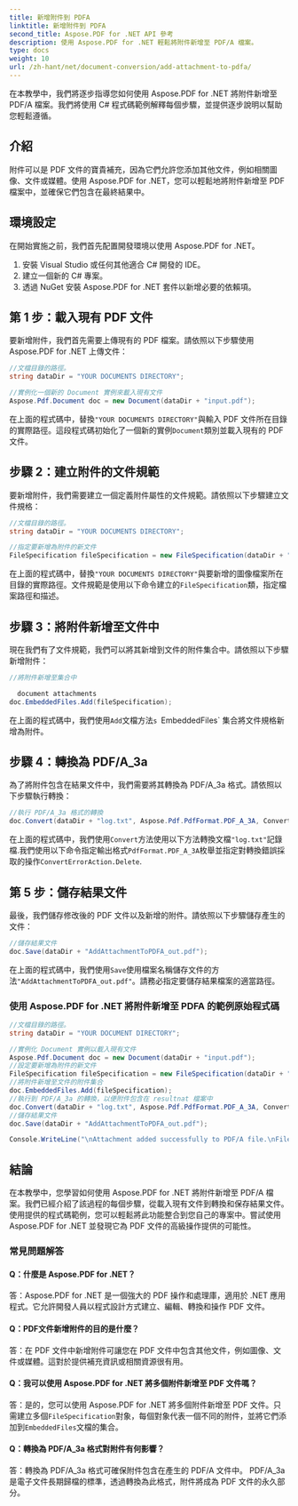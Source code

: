 ```yaml
---
title: 新增附件到 PDFA
linktitle: 新增附件到 PDFA
second_title: Aspose.PDF for .NET API 參考
description: 使用 Aspose.PDF for .NET 輕鬆將附件新增至 PDF/A 檔案。
type: docs
weight: 10
url: /zh-hant/net/document-conversion/add-attachment-to-pdfa/
---
```

在本教學中，我們將逐步指導您如何使用 Aspose.PDF for .NET 將附件新增至 PDF/A 檔案。我們將使用 C# 程式碼範例解釋每個步驟，並提供逐步說明以幫助您輕鬆遵循。

## 介紹

附件可以是 PDF 文件的寶貴補充，因為它們允許您添加其他文件，例如相關圖像、文件或媒體。使用 Aspose.PDF for .NET，您可以輕鬆地將附件新增至 PDF 檔案中，並確保它們包含在最終結果中。

## 環境設定

在開始實施之前，我們首先配置開發環境以使用 Aspose.PDF for .NET。

1. 安裝 Visual Studio 或任何其他適合 C# 開發的 IDE。
2. 建立一個新的 C# 專案。
3. 透過 NuGet 安裝 Aspose.PDF for .NET 套件以新增必要的依賴項。

## 第 1 步：載入現有 PDF 文件

要新增附件，我們首先需要上傳現有的 PDF 檔案。請依照以下步驟使用 Aspose.PDF for .NET 上傳文件：

```csharp
//文檔目錄的路徑。
string dataDir = "YOUR DOCUMENTS DIRECTORY";

//實例化一個新的 Document 實例來載入現有文件
Aspose.Pdf.Document doc = new Document(dataDir + "input.pdf");
```

在上面的程式碼中，替換`"YOUR DOCUMENTS DIRECTORY"`與輸入 PDF 文件所在目錄的實際路徑。這段程式碼初始化了一個新的實例`Document`類別並載入現有的 PDF 文件。

## 步驟 2：建立附件的文件規範

要新增附件，我們需要建立一個定義附件屬性的文件規範。請依照以下步驟建立文件規格：

```csharp
//文檔目錄的路徑。
string dataDir = "YOUR DOCUMENTS DIRECTORY";

//指定要新增為附件的新文件
FileSpecification fileSpecification = new FileSpecification(dataDir + "aspose-logo.jpg", "Large image file");
```

在上面的程式碼中，替換`"YOUR DOCUMENTS DIRECTORY"`與要新增的圖像檔案所在目錄的實際路徑。文件規範是使用以下命令建立的`FileSpecification`類，指定檔案路徑和描述。

## 步驟 3：將附件新增至文件中

現在我們有了文件規範，我們可以將其新增到文件的附件集合中。請依照以下步驟新增附件：

```csharp
//將附件新增至集合中

  document attachments
doc.EmbeddedFiles.Add(fileSpecification);
```

在上面的程式碼中，我們使用`Add`文檔方法`s `EmbeddedFiles` 集合將文件規格新增為附件。

## 步驟 4：轉換為 PDF/A_3a

為了將附件包含在結果文件中，我們需要將其轉換為 PDF/A_3a 格式。請依照以下步驟執行轉換：

```csharp
//執行 PDF/A_3a 格式的轉換
doc.Convert(dataDir + "log.txt", Aspose.Pdf.PdfFormat.PDF_A_3A, ConvertErrorAction.Delete);
```

在上面的程式碼中，我們使用`Convert`方法使用以下方法轉換文檔`"log.txt"`記錄檔.我們使用以下命令指定輸出格式`PdfFormat.PDF_A_3A`枚舉並指定對轉換錯誤採取的操作`ConvertErrorAction.Delete`.

## 第 5 步：儲存結果文件

最後，我們儲存修改後的 PDF 文件以及新增的附件。請依照以下步驟儲存產生的文件：

```csharp
//儲存結果文件
doc.Save(dataDir + "AddAttachmentToPDFA_out.pdf");
```

在上面的程式碼中，我們使用`Save`使用檔案名稱儲存文件的方法`"AddAttachmentToPDFA_out.pdf"`。請務必指定要儲存結果檔案的適當路徑。

### 使用 Aspose.PDF for .NET 將附件新增至 PDFA 的範例原始程式碼

```csharp
//文檔目錄的路徑。
string dataDir = "YOUR DOCUMENT DIRECTORY";

//實例化 Document 實例以載入現有文件
Aspose.Pdf.Document doc = new Document(dataDir + "input.pdf");
//設定要新增為附件的新文件
FileSpecification fileSpecification = new FileSpecification(dataDir + "aspose-logo.jpg", "Large Image file");
//將附件新增至文件的附件集合
doc.EmbeddedFiles.Add(fileSpecification);
//執行到 PDF/A_3a 的轉換，以便附件包含在 resultnat 檔案中
doc.Convert(dataDir + "log.txt", Aspose.Pdf.PdfFormat.PDF_A_3A, ConvertErrorAction.Delete);
//儲存結果文件
doc.Save(dataDir + "AddAttachmentToPDFA_out.pdf");

Console.WriteLine("\nAttachment added successfully to PDF/A file.\nFile saved at " + dataDir);
```

## 結論

在本教學中，您學習如何使用 Aspose.PDF for .NET 將附件新增至 PDF/A 檔案。我們已經介紹了該過程的每個步驟，從載入現有文件到轉換和保存結果文件。使用提供的程式碼範例，您可以輕鬆將此功能整合到您自己的專案中。嘗試使用 Aspose.PDF for .NET 並發現它為 PDF 文件的高級操作提供的可能性。

### 常見問題解答

#### Q：什麼是 Aspose.PDF for .NET？

答：Aspose.PDF for .NET 是一個強大的 PDF 操作和處理庫，適用於 .NET 應用程式。它允許開發人員以程式設計方式建立、編輯、轉換和操作 PDF 文件。

#### Q：PDF文件新增附件的目的是什麼？

答：在 PDF 文件中新增附件可讓您在 PDF 文件中包含其他文件，例如圖像、文件或媒體。這對於提供補充資訊或相關資源很有用。

#### Q：我可以使用 Aspose.PDF for .NET 將多個附件新增至 PDF 文件嗎？

答：是的，您可以使用 Aspose.PDF for .NET 將多個附件新增至 PDF 文件。只需建立多個`FileSpecification`對象，每個對象代表一個不同的附件，並將它們添加到`EmbeddedFiles`文檔的集合。

#### Q：轉換為 PDF/A_3a 格式對附件有何影響？

答：轉換為 PDF/A_3a 格式可確保附件包含在產生的 PDF/A 文件中。 PDF/A_3a 是電子文件長期歸檔的標準，透過轉換為此格式，附件將成為 PDF 文件的永久部分。
